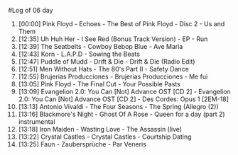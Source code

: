 #Log of 06 day

1. [00:00] Pink Floyd - Echoes - The Best of Pink Floyd - Disc 2 - Us and Them
1. [12:35] Uh Huh Her - I See Red (Bonus Track Version) - EP - Run
1. [12:39] The Seatbelts - Cowboy Bebop Blue - Ave Maria
1. [12:43] Korn - L.A.P.D - Sowing the Beats
1. [12:47] Puddle of Mudd - Drift & Die - Drift & Die (Radio Edit)
1. [12:51] Men Without Hats - The 80's Part II - Safety Dance
1. [12:55] Brujerias Producciones - Brujerias Producciones - Me fui
1. [13:05] Pink Floyd - The Final Cut - Your Possible Pasts
1. [13:09] Evangelion 2.0: You Can [Not] Advance OST [CD 2] - Evangelion 2.0: You Can [Not] Advance OST [CD 2] - Des Cordes: Opus 1 [2EM-18]
1. [13:13] Antonio Vivaldi - The Four Seasons - The Spring  (Allegro (2))
1. [13:16] Blackmore's Night - Ghost Of A Rose - Queen for a day (part 2) instrumental
1. [13:18] Iron Maiden - Wasting Love - The Assassin (live)
1. [13:22] Crystal Castles - Crystal Castles - Courtship Dating
1. [13:25] Faun - Zaubersprüche - Par Veneris
